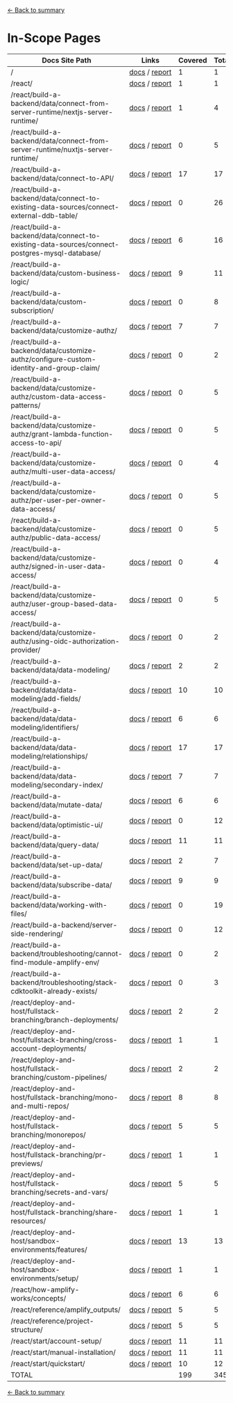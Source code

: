 [<- Back to summary](./readme.md)

# In-Scope Pages

| Docs Site Path | Links | Covered | Total | % |
| -- | -- | -- | -- | -- |
| / | [docs](https://docs.amplify.aws/)&nbsp;/&nbsp;[report](docs-page/index.md) | 1 | 1 | 100.0% |
| /react/ | [docs](https://docs.amplify.aws/react/)&nbsp;/&nbsp;[report](docs-page/react/index.md) | 1 | 1 | 100.0% |
| /react/build-a-backend/data/connect-from-server-runtime/nextjs-server-runtime/ | [docs](https://docs.amplify.aws/react/build-a-backend/data/connect-from-server-runtime/nextjs-server-runtime/)&nbsp;/&nbsp;[report](docs-page/react/build-a-backend/data/connect-from-server-runtime/nextjs-server-runtime/index.md) | 1 | 4 | 25.0% |
| /react/build-a-backend/data/connect-from-server-runtime/nuxtjs-server-runtime/ | [docs](https://docs.amplify.aws/react/build-a-backend/data/connect-from-server-runtime/nuxtjs-server-runtime/)&nbsp;/&nbsp;[report](docs-page/react/build-a-backend/data/connect-from-server-runtime/nuxtjs-server-runtime/index.md) | 0 | 5 | 0.0% |
| /react/build-a-backend/data/connect-to-API/ | [docs](https://docs.amplify.aws/react/build-a-backend/data/connect-to-API/)&nbsp;/&nbsp;[report](docs-page/react/build-a-backend/data/connect-to-API/index.md) | 17 | 17 | 100.0% |
| /react/build-a-backend/data/connect-to-existing-data-sources/connect-external-ddb-table/ | [docs](https://docs.amplify.aws/react/build-a-backend/data/connect-to-existing-data-sources/connect-external-ddb-table/)&nbsp;/&nbsp;[report](docs-page/react/build-a-backend/data/connect-to-existing-data-sources/connect-external-ddb-table/index.md) | 0 | 26 | 0.0% |
| /react/build-a-backend/data/connect-to-existing-data-sources/connect-postgres-mysql-database/ | [docs](https://docs.amplify.aws/react/build-a-backend/data/connect-to-existing-data-sources/connect-postgres-mysql-database/)&nbsp;/&nbsp;[report](docs-page/react/build-a-backend/data/connect-to-existing-data-sources/connect-postgres-mysql-database/index.md) | 6 | 16 | 37.5% |
| /react/build-a-backend/data/custom-business-logic/ | [docs](https://docs.amplify.aws/react/build-a-backend/data/custom-business-logic/)&nbsp;/&nbsp;[report](docs-page/react/build-a-backend/data/custom-business-logic/index.md) | 9 | 11 | 81.8% |
| /react/build-a-backend/data/custom-subscription/ | [docs](https://docs.amplify.aws/react/build-a-backend/data/custom-subscription/)&nbsp;/&nbsp;[report](docs-page/react/build-a-backend/data/custom-subscription/index.md) | 0 | 8 | 0.0% |
| /react/build-a-backend/data/customize-authz/ | [docs](https://docs.amplify.aws/react/build-a-backend/data/customize-authz/)&nbsp;/&nbsp;[report](docs-page/react/build-a-backend/data/customize-authz/index.md) | 7 | 7 | 100.0% |
| /react/build-a-backend/data/customize-authz/configure-custom-identity-and-group-claim/ | [docs](https://docs.amplify.aws/react/build-a-backend/data/customize-authz/configure-custom-identity-and-group-claim/)&nbsp;/&nbsp;[report](docs-page/react/build-a-backend/data/customize-authz/configure-custom-identity-and-group-claim/index.md) | 0 | 2 | 0.0% |
| /react/build-a-backend/data/customize-authz/custom-data-access-patterns/ | [docs](https://docs.amplify.aws/react/build-a-backend/data/customize-authz/custom-data-access-patterns/)&nbsp;/&nbsp;[report](docs-page/react/build-a-backend/data/customize-authz/custom-data-access-patterns/index.md) | 0 | 5 | 0.0% |
| /react/build-a-backend/data/customize-authz/grant-lambda-function-access-to-api/ | [docs](https://docs.amplify.aws/react/build-a-backend/data/customize-authz/grant-lambda-function-access-to-api/)&nbsp;/&nbsp;[report](docs-page/react/build-a-backend/data/customize-authz/grant-lambda-function-access-to-api/index.md) | 0 | 5 | 0.0% |
| /react/build-a-backend/data/customize-authz/multi-user-data-access/ | [docs](https://docs.amplify.aws/react/build-a-backend/data/customize-authz/multi-user-data-access/)&nbsp;/&nbsp;[report](docs-page/react/build-a-backend/data/customize-authz/multi-user-data-access/index.md) | 0 | 4 | 0.0% |
| /react/build-a-backend/data/customize-authz/per-user-per-owner-data-access/ | [docs](https://docs.amplify.aws/react/build-a-backend/data/customize-authz/per-user-per-owner-data-access/)&nbsp;/&nbsp;[report](docs-page/react/build-a-backend/data/customize-authz/per-user-per-owner-data-access/index.md) | 0 | 5 | 0.0% |
| /react/build-a-backend/data/customize-authz/public-data-access/ | [docs](https://docs.amplify.aws/react/build-a-backend/data/customize-authz/public-data-access/)&nbsp;/&nbsp;[report](docs-page/react/build-a-backend/data/customize-authz/public-data-access/index.md) | 0 | 5 | 0.0% |
| /react/build-a-backend/data/customize-authz/signed-in-user-data-access/ | [docs](https://docs.amplify.aws/react/build-a-backend/data/customize-authz/signed-in-user-data-access/)&nbsp;/&nbsp;[report](docs-page/react/build-a-backend/data/customize-authz/signed-in-user-data-access/index.md) | 0 | 4 | 0.0% |
| /react/build-a-backend/data/customize-authz/user-group-based-data-access/ | [docs](https://docs.amplify.aws/react/build-a-backend/data/customize-authz/user-group-based-data-access/)&nbsp;/&nbsp;[report](docs-page/react/build-a-backend/data/customize-authz/user-group-based-data-access/index.md) | 0 | 5 | 0.0% |
| /react/build-a-backend/data/customize-authz/using-oidc-authorization-provider/ | [docs](https://docs.amplify.aws/react/build-a-backend/data/customize-authz/using-oidc-authorization-provider/)&nbsp;/&nbsp;[report](docs-page/react/build-a-backend/data/customize-authz/using-oidc-authorization-provider/index.md) | 0 | 2 | 0.0% |
| /react/build-a-backend/data/data-modeling/ | [docs](https://docs.amplify.aws/react/build-a-backend/data/data-modeling/)&nbsp;/&nbsp;[report](docs-page/react/build-a-backend/data/data-modeling/index.md) | 2 | 2 | 100.0% |
| /react/build-a-backend/data/data-modeling/add-fields/ | [docs](https://docs.amplify.aws/react/build-a-backend/data/data-modeling/add-fields/)&nbsp;/&nbsp;[report](docs-page/react/build-a-backend/data/data-modeling/add-fields/index.md) | 10 | 10 | 100.0% |
| /react/build-a-backend/data/data-modeling/identifiers/ | [docs](https://docs.amplify.aws/react/build-a-backend/data/data-modeling/identifiers/)&nbsp;/&nbsp;[report](docs-page/react/build-a-backend/data/data-modeling/identifiers/index.md) | 6 | 6 | 100.0% |
| /react/build-a-backend/data/data-modeling/relationships/ | [docs](https://docs.amplify.aws/react/build-a-backend/data/data-modeling/relationships/)&nbsp;/&nbsp;[report](docs-page/react/build-a-backend/data/data-modeling/relationships/index.md) | 17 | 17 | 100.0% |
| /react/build-a-backend/data/data-modeling/secondary-index/ | [docs](https://docs.amplify.aws/react/build-a-backend/data/data-modeling/secondary-index/)&nbsp;/&nbsp;[report](docs-page/react/build-a-backend/data/data-modeling/secondary-index/index.md) | 7 | 7 | 100.0% |
| /react/build-a-backend/data/mutate-data/ | [docs](https://docs.amplify.aws/react/build-a-backend/data/mutate-data/)&nbsp;/&nbsp;[report](docs-page/react/build-a-backend/data/mutate-data/index.md) | 6 | 6 | 100.0% |
| /react/build-a-backend/data/optimistic-ui/ | [docs](https://docs.amplify.aws/react/build-a-backend/data/optimistic-ui/)&nbsp;/&nbsp;[report](docs-page/react/build-a-backend/data/optimistic-ui/index.md) | 0 | 12 | 0.0% |
| /react/build-a-backend/data/query-data/ | [docs](https://docs.amplify.aws/react/build-a-backend/data/query-data/)&nbsp;/&nbsp;[report](docs-page/react/build-a-backend/data/query-data/index.md) | 11 | 11 | 100.0% |
| /react/build-a-backend/data/set-up-data/ | [docs](https://docs.amplify.aws/react/build-a-backend/data/set-up-data/)&nbsp;/&nbsp;[report](docs-page/react/build-a-backend/data/set-up-data/index.md) | 2 | 7 | 28.6% |
| /react/build-a-backend/data/subscribe-data/ | [docs](https://docs.amplify.aws/react/build-a-backend/data/subscribe-data/)&nbsp;/&nbsp;[report](docs-page/react/build-a-backend/data/subscribe-data/index.md) | 9 | 9 | 100.0% |
| /react/build-a-backend/data/working-with-files/ | [docs](https://docs.amplify.aws/react/build-a-backend/data/working-with-files/)&nbsp;/&nbsp;[report](docs-page/react/build-a-backend/data/working-with-files/index.md) | 0 | 19 | 0.0% |
| /react/build-a-backend/server-side-rendering/ | [docs](https://docs.amplify.aws/react/build-a-backend/server-side-rendering/)&nbsp;/&nbsp;[report](docs-page/react/build-a-backend/server-side-rendering/index.md) | 0 | 12 | 0.0% |
| /react/build-a-backend/troubleshooting/cannot-find-module-amplify-env/ | [docs](https://docs.amplify.aws/react/build-a-backend/troubleshooting/cannot-find-module-amplify-env/)&nbsp;/&nbsp;[report](docs-page/react/build-a-backend/troubleshooting/cannot-find-module-amplify-env/index.md) | 0 | 2 | 0.0% |
| /react/build-a-backend/troubleshooting/stack-cdktoolkit-already-exists/ | [docs](https://docs.amplify.aws/react/build-a-backend/troubleshooting/stack-cdktoolkit-already-exists/)&nbsp;/&nbsp;[report](docs-page/react/build-a-backend/troubleshooting/stack-cdktoolkit-already-exists/index.md) | 0 | 3 | 0.0% |
| /react/deploy-and-host/fullstack-branching/branch-deployments/ | [docs](https://docs.amplify.aws/react/deploy-and-host/fullstack-branching/branch-deployments/)&nbsp;/&nbsp;[report](docs-page/react/deploy-and-host/fullstack-branching/branch-deployments/index.md) | 2 | 2 | 100.0% |
| /react/deploy-and-host/fullstack-branching/cross-account-deployments/ | [docs](https://docs.amplify.aws/react/deploy-and-host/fullstack-branching/cross-account-deployments/)&nbsp;/&nbsp;[report](docs-page/react/deploy-and-host/fullstack-branching/cross-account-deployments/index.md) | 1 | 1 | 100.0% |
| /react/deploy-and-host/fullstack-branching/custom-pipelines/ | [docs](https://docs.amplify.aws/react/deploy-and-host/fullstack-branching/custom-pipelines/)&nbsp;/&nbsp;[report](docs-page/react/deploy-and-host/fullstack-branching/custom-pipelines/index.md) | 2 | 2 | 100.0% |
| /react/deploy-and-host/fullstack-branching/mono-and-multi-repos/ | [docs](https://docs.amplify.aws/react/deploy-and-host/fullstack-branching/mono-and-multi-repos/)&nbsp;/&nbsp;[report](docs-page/react/deploy-and-host/fullstack-branching/mono-and-multi-repos/index.md) | 8 | 8 | 100.0% |
| /react/deploy-and-host/fullstack-branching/monorepos/ | [docs](https://docs.amplify.aws/react/deploy-and-host/fullstack-branching/monorepos/)&nbsp;/&nbsp;[report](docs-page/react/deploy-and-host/fullstack-branching/monorepos/index.md) | 5 | 5 | 100.0% |
| /react/deploy-and-host/fullstack-branching/pr-previews/ | [docs](https://docs.amplify.aws/react/deploy-and-host/fullstack-branching/pr-previews/)&nbsp;/&nbsp;[report](docs-page/react/deploy-and-host/fullstack-branching/pr-previews/index.md) | 1 | 1 | 100.0% |
| /react/deploy-and-host/fullstack-branching/secrets-and-vars/ | [docs](https://docs.amplify.aws/react/deploy-and-host/fullstack-branching/secrets-and-vars/)&nbsp;/&nbsp;[report](docs-page/react/deploy-and-host/fullstack-branching/secrets-and-vars/index.md) | 5 | 5 | 100.0% |
| /react/deploy-and-host/fullstack-branching/share-resources/ | [docs](https://docs.amplify.aws/react/deploy-and-host/fullstack-branching/share-resources/)&nbsp;/&nbsp;[report](docs-page/react/deploy-and-host/fullstack-branching/share-resources/index.md) | 1 | 1 | 100.0% |
| /react/deploy-and-host/sandbox-environments/features/ | [docs](https://docs.amplify.aws/react/deploy-and-host/sandbox-environments/features/)&nbsp;/&nbsp;[report](docs-page/react/deploy-and-host/sandbox-environments/features/index.md) | 13 | 13 | 100.0% |
| /react/deploy-and-host/sandbox-environments/setup/ | [docs](https://docs.amplify.aws/react/deploy-and-host/sandbox-environments/setup/)&nbsp;/&nbsp;[report](docs-page/react/deploy-and-host/sandbox-environments/setup/index.md) | 1 | 1 | 100.0% |
| /react/how-amplify-works/concepts/ | [docs](https://docs.amplify.aws/react/how-amplify-works/concepts/)&nbsp;/&nbsp;[report](docs-page/react/how-amplify-works/concepts/index.md) | 6 | 6 | 100.0% |
| /react/reference/amplify_outputs/ | [docs](https://docs.amplify.aws/react/reference/amplify_outputs/)&nbsp;/&nbsp;[report](docs-page/react/reference/amplify_outputs/index.md) | 5 | 5 | 100.0% |
| /react/reference/project-structure/ | [docs](https://docs.amplify.aws/react/reference/project-structure/)&nbsp;/&nbsp;[report](docs-page/react/reference/project-structure/index.md) | 5 | 5 | 100.0% |
| /react/start/account-setup/ | [docs](https://docs.amplify.aws/react/start/account-setup/)&nbsp;/&nbsp;[report](docs-page/react/start/account-setup/index.md) | 11 | 11 | 100.0% |
| /react/start/manual-installation/ | [docs](https://docs.amplify.aws/react/start/manual-installation/)&nbsp;/&nbsp;[report](docs-page/react/start/manual-installation/index.md) | 11 | 11 | 100.0% |
| /react/start/quickstart/ | [docs](https://docs.amplify.aws/react/start/quickstart/)&nbsp;/&nbsp;[report](docs-page/react/start/quickstart/index.md) | 10 | 12 | 83.3% |
| TOTAL | | 199 | 345 | 57.7% |

[<- Back to summary](./readme.md)
